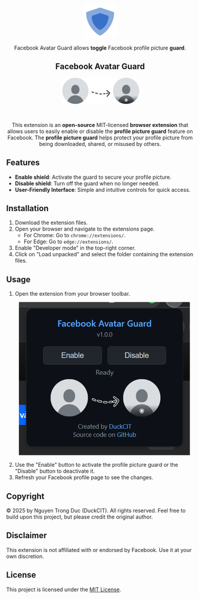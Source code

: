 <p align="center"><a href="https://github.com/DuckCIT/Facebook-Avatar-Guard" target="_blank" rel="noreferrer noopener"><img width="90" alt="FAG Logo" src="img/icon.png"></a></p>
<p align="center">Facebook Avatar Guard allows <strong>toggle</strong> Facebook profile picture <strong>guard</strong>.</p>

<h2 align="center">Facebook Avatar Guard</h2>
<p align="center"><img height="70" alt="FAG Logo" src="img/usage.png"></p>
<br/>
<p align="center">This extension is an <strong>open-source</strong> MIT-licensed <strong>browser extension</strong> that allows users to easily enable or disable the <strong>profile picture guard</strong> feature on Facebook. The <strong>profile picture guard</strong> helps protect your profile picture from being downloaded, shared, or misused by others.</p>

## Features

- **Enable shield**: Activate the guard to secure your profile picture.
- **Disable shield**: Turn off the guard when no longer needed.
- **User-Friendly Interface**: Simple and intuitive controls for quick access.

## Installation

1. Download the extension files.
2. Open your browser and navigate to the extensions page.
    - For Chrome: Go to `chrome://extensions/`.
    - For Edge: Go to `edge://extensions/`.
3. Enable "Developer mode" in the top-right corner.
4. Click on "Load unpacked" and select the folder containing the extension files.

## Usage

1. Open the extension from your browser toolbar. <p align="center"><img alt="FAG Logo" src="img/screenshot.png"></p>
2. Use the "Enable" button to activate the profile picture guard or the "Disable" button to deactivate it.
3. Refresh your Facebook profile page to see the changes.

## Copyright
© 2025 by Nguyen Trong Duc (DuckCIT). All rights reserved. Feel free to build upon this project, but please credit the original author.

## Disclaimer

This extension is not affiliated with or endorsed by Facebook. Use it at your own discretion.

## License

This project is licensed under the [MIT License](LICENSE).